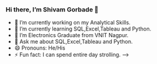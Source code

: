 ### Hi there, I’m Shivam Gorbade  👋



- 🔭 I’m currently working on my Analytical Skills.
- 🌱 I’m currently learning SQL,Excel,Tableau and Python. 
- 👯 I’m Electronics Graduate from VNIT Nagpur. 
- 💬 Ask me about SQL,Excel,Tableau and Python.
- 😄 Pronouns: He/His
- ⚡ Fun fact: I can spend entire day strolling. 
-->
